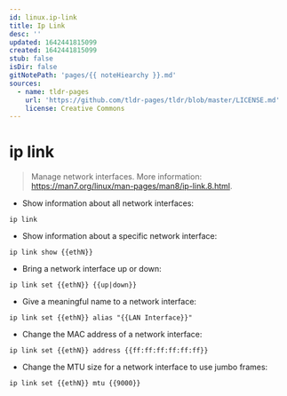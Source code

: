 ```yaml
---
id: linux.ip-link
title: Ip Link
desc: ''
updated: 1642441815099
created: 1642441815099
stub: false
isDir: false
gitNotePath: 'pages/{{ noteHiearchy }}.md'
sources:
  - name: tldr-pages
    url: 'https://github.com/tldr-pages/tldr/blob/master/LICENSE.md'
    license: Creative Commons
---
```

# ip link

> Manage network interfaces.
> More information: <https://man7.org/linux/man-pages/man8/ip-link.8.html>.

- Show information about all network interfaces:

`ip link`

- Show information about a specific network interface:

`ip link show {{ethN}}`

- Bring a network interface up or down:

`ip link set {{ethN}} {{up|down}}`

- Give a meaningful name to a network interface:

`ip link set {{ethN}} alias "{{LAN Interface}}"`

- Change the MAC address of a network interface:

`ip link set {{ethN}} address {{ff:ff:ff:ff:ff:ff}}`

- Change the MTU size for a network interface to use jumbo frames:

`ip link set {{ethN}} mtu {{9000}}`

